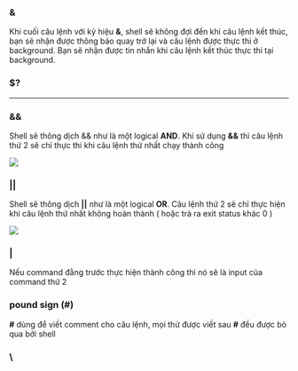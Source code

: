 ### &

Khi cuối câu lệnh với ký hiệu **&**, shell sẽ không đợi đến khi câu lệnh kết thúc, bạn sẽ nhận được thông báo quay trở lại và câu lệnh được thực thi ở background. Bạn sẽ nhận được tin nhắn khi câu lệnh kết thúc thực thi tại background.

### $?

---------

### &&

Shell sẽ thông dịch && như là một logical **AND**. Khi sử dụng **&&** thì câu lệnh thứ 2 sẽ chỉ thực thi khi câu lệnh thứ nhất chạy thành công

<img src="https://github.com/vinhvt2704/Images/blob/master/%26%26.PNG">

### ||

Shell sẽ thông dịch **||** như là một logical **OR**. Câu lệnh thứ 2 sẽ chỉ thực hiện khi câu lệnh thứ nhất không hoàn thành ( hoặc trả ra exit status khác 0 )

<img src="https://github.com/vinhvt2704/Images/blob/master/OR.PNG">

### |

Nếu command đằng trước thực hiện thành công thì nó sẽ là input của command thứ 2

### pound sign (#)

**#** dùng để viết comment cho câu lệnh, mọi thứ được viết sau **#** đều được bỏ qua bởi shell

### \

